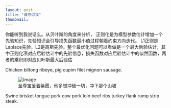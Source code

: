 ```yaml
---
layout: post
title: "请原谅我"
thumbnail: 
---
```


你能听到我说话么。从贝叶斯的角度来分析， 正则化是为模型参数估计增加一个先验知识，先验知识会引导损失函数最小值过程朝着约束方向迭代。 L1正则是Laplace先验，L2是高斯先验。整个最优化问题可以看做是一个最大后验估计，其中正则化项对应后验估计中的先验信息，损失函数对应后验估计中的似然函数，两者的乘积即对应贝叶斯最大后验估

Chicken biltong ribeye, pig cupim filet mignon sausage.

<figure>
	<img src="{{ site.baseurl }}/upload/zhizunbao2.jpeg" alt="image">
	<figcaption>
		至尊宝爱着紫霞，他多想冲破一切，冲下那个山坡
	</figcaption>
</figure>

Swine brisket tongue pork cow pork loin beef ribs turkey flank rump strip steak.
